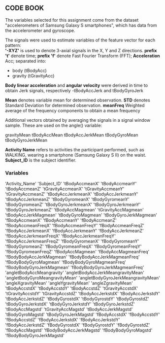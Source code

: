 ## CODE BOOK

The variables selected for this assignment come from the dataset "accelerometers of Samsung Galaxy S smartphones", which has data from the accelerometer and gyroscope. 

The signals were used to estimate variables of the feature vector for each pattern:  
**'-XYZ'** is used to denote 3-axial signals in the X, Y and Z directions.
**prefix 't'** denote time;
**prefix 'f'** denote Fast Fourier Transform (FFT);
**Acceleration** Acc; separated into: 
- body (tBodyAcc)
- gravity (tGravityAcc)

**Body linear acceleration** and **angular velocity** were derived in time to obtain Jerk signals, respectively
-tBodyAccJerk and tBodyGyroJerk 

**Mean** denotes variable mean for determined observation.
**STD** denotes Standard Deviation for determined observation.
**meanFreq** Weighted average of the frequency components to obtain a mean frequency


Additional vectors obtained by averaging the signals in a signal window sample. These are used on the angle() variable:

gravityMean
tBodyAccMean
tBodyAccJerkMean
tBodyGyroMean
tBodyGyroJerkMean

**Activity Name** refers to activities the participant performed, such as WALKING, wearing a smartphone (Samsung Galaxy S II) on the waist.
**Subject_ID** is the subject identifier.


### Variables ##

'Activity_Name'
'Subject_ID'
'tBodyAccmeanX'
'tBodyAccmeanY'
'tBodyAccmeanZ'
'tGravityAccmeanX'
'tGravityAccmeanY'
'tGravityAccmeanZ'
'tBodyAccJerkmeanX'
'tBodyAccJerkmeanY'
'tBodyAccJerkmeanZ'
'tBodyGyromeanX'
'tBodyGyromeanY'
'tBodyGyromeanZ'
'tBodyGyroJerkmeanX'
'tBodyGyroJerkmeanY'
'tBodyGyroJerkmeanZ'
'tBodyAccMagmean'
'tGravityAccMagmean'
'tBodyAccJerkMagmean'
'tBodyGyroMagmean'
'tBodyGyroJerkMagmean'
'fBodyAccmeanX'
'fBodyAccmeanY'
'fBodyAccmeanZ'
'fBodyAccmeanFreqX'
'fBodyAccmeanFreqY'
'fBodyAccmeanFreqZ'
'fBodyAccJerkmeanX'
'fBodyAccJerkmeanY'
'fBodyAccJerkmeanZ'
'fBodyAccJerkmeanFreqX'
'fBodyAccJerkmeanFreqY'
'fBodyAccJerkmeanFreqZ'
'fBodyGyromeanX'
'fBodyGyromeanY'
'fBodyGyromeanZ'
'fBodyGyromeanFreqX'
'fBodyGyromeanFreqY'
'fBodyGyromeanFreqZ'
'fBodyAccMagmean'
'fBodyAccMagmeanFreq'
'fBodyBodyAccJerkMagmean'
'fBodyBodyAccJerkMagmeanFreq'
'fBodyBodyGyroMagmean'
'fBodyBodyGyroMagmeanFreq'
'fBodyBodyGyroJerkMagmean'
'fBodyBodyGyroJerkMagmeanFreq'
'angletBodyAccMeangravity'
'angletBodyAccJerkMeangravityMean'
'angletBodyGyroMeangravityMean'
'angletBodyGyroJerkMeangravityMean'
'angleXgravityMean'
'angleYgravityMean'
'angleZgravityMean'
'tBodyAccstdX'
'tBodyAccstdY'
'tBodyAccstdZ'
'tGravityAccstdX'
'tGravityAccstdY'
'tGravityAccstdZ'
'tBodyAccJerkstdX'
'tBodyAccJerkstdY'
'tBodyAccJerkstdZ'
'tBodyGyrostdX'
'tBodyGyrostdY'
'tBodyGyrostdZ'
'tBodyGyroJerkstdX'
'tBodyGyroJerkstdY'
'tBodyGyroJerkstdZ'
'tBodyAccMagstd'
'tGravityAccMagstd'
'tBodyAccJerkMagstd'
'tBodyGyroMagstd'
'tBodyGyroJerkMagstd'
'fBodyAccstdX'
'fBodyAccstdY'
'fBodyAccstdZ'
'fBodyAccJerkstdX'
'fBodyAccJerkstdY'
'fBodyAccJerkstdZ'
'fBodyGyrostdX'
'fBodyGyrostdY'
'fBodyGyrostdZ'
'fBodyAccMagstd'
'fBodyBodyAccJerkMagstd'
'fBodyBodyGyroMagstd'
'fBodyBodyGyroJerkMagstd'